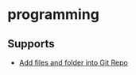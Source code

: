 # programming


## Supports
- [Add files and folder into Git Repo](https://stackoverflow.com/questions/8775850/how-do-i-add-files-and-folders-into-github-repos)
